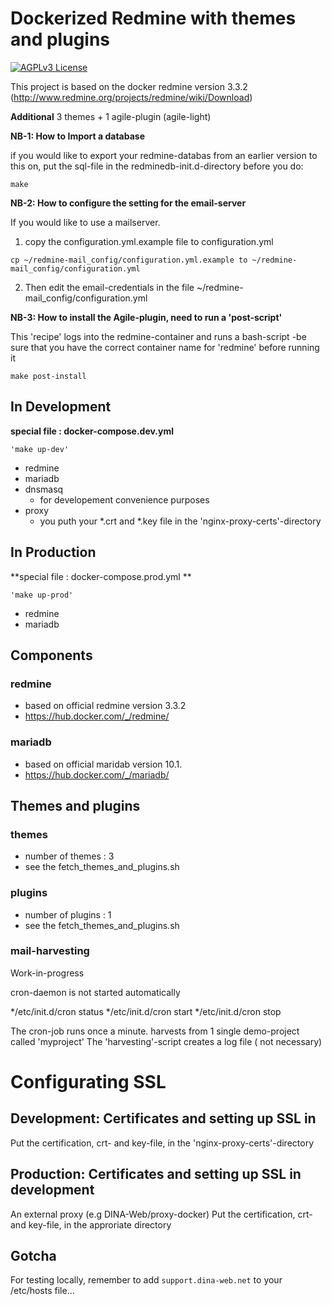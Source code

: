 # Dockerized Redmine with themes and plugins

[![AGPLv3 License](http://img.shields.io/badge/license-AGPLv3-blue.svg)](LICENSE)

This project is based on the docker redmine version 3.3.2 (http://www.redmine.org/projects/redmine/wiki/Download) <p>
**Additional** 3 themes + 1 agile-plugin (agile-light) <p>

**NB-1: How to Import a database** <p>
if you would like to export your redmine-databas from an earlier version to this on, put the sql-file in the redminedb-init.d-directory before you do: <p>
```
make 
```

**NB-2: How to configure the setting for the email-server** <p> 
If you would like to use a mailserver.<p>
1. copy the configuration.yml.example file to configuration.yml

```
cp ~/redmine-mail_config/configuration.yml.example to ~/redmine-mail_config/configuration.yml 
```
2. Then edit the email-credentials in the  file ~/redmine-mail_config/configuration.yml <p>


**NB-3: How to install the Agile-plugin, need to run a 'post-script'** <p>
This 'recipe' logs into the redmine-container and runs a bash-script -be sure that you have the correct container name for 'redmine' before running it
```
make post-install
```

## In Development

**special file : docker-compose.dev.yml** <p>
```
'make up-dev'
```

* redmine 
* mariadb 
* dnsmasq
    * for developement convenience purposes
* proxy
    * you puth your *.crt and *.key file in the 'nginx-proxy-certs'-directory

## In Production

**special file : docker-compose.prod.yml ** <p>
```
'make up-prod'
```

* redmine 
* mariadb 

## Components

### redmine
* based on official redmine version 3.3.2
* https://hub.docker.com/_/redmine/

### mariadb
* based on official maridab  version 10.1.
* https://hub.docker.com/_/mariadb/

## Themes and plugins
### themes
* number of themes : 3
* see the fetch_themes_and_plugins.sh

### plugins
* number of plugins : 1
* see the fetch_themes_and_plugins.sh

### mail-harvesting
Work-in-progress

cron-daemon is not started automatically

*/etc/init.d/cron status
*/etc/init.d/cron start
*/etc/init.d/cron stop

The cron-job runs once a minute.
harvests from 1 single demo-project called 'myproject'
The 'harvesting'-script creates a log file ( not necessary)

# Configurating SSL

## Development: Certificates and setting up SSL in 
Put the certification, crt- and key-file,  in the 'nginx-proxy-certs'-directory 

## Production: Certificates and setting up SSL in development
An external proxy (e.g DINA-Web/proxy-docker)
Put the certification, crt- and key-file,  in the approriate directory

## Gotcha

For testing locally, remember to add `support.dina-web.net` to your /etc/hosts file...
